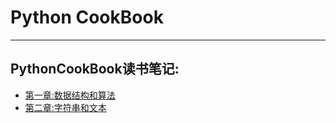 # Python CookBook

---

## PythonCookBook读书笔记:

- [第一章:数据结构和算法](../tree/master/chapter1)
- [第二章:字符串和文本](../tree/master/chapter2)
